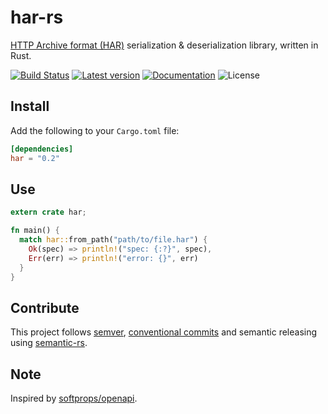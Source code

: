 har-rs
======
[HTTP Archive format (HAR)][har] serialization & deserialization library, written in Rust.

[![Build Status](https://travis-ci.org/mandrean/har-rs.svg?branch=master)](https://travis-ci.org/mandrean/har-rs)
[![Latest version](https://img.shields.io/crates/v/har.svg)](https://crates.io/crates/har)
[![Documentation](https://docs.rs/har/badge.svg)](https://docs.rs/har)
![License](https://img.shields.io/crates/l/har.svg)

Install
-------
Add the following to your `Cargo.toml` file:

```toml
[dependencies]
har = "0.2"
```

Use
---
```rust
extern crate har;

fn main() {
  match har::from_path("path/to/file.har") {
    Ok(spec) => println!("spec: {:?}", spec),
    Err(err) => println!("error: {}", err)
  }
}
```

Contribute
----------
This project follows [semver], [conventional commits] and semantic releasing using [semantic-rs].

Note
----
Inspired by [softprops/openapi](https://github.com/softprops/openapi).

[har]: https://en.wikipedia.org/wiki/.har
[semver]: https://semver.org/
[conventional commits]: https://www.conventionalcommits.org
[semantic-rs]: https://github.com/semantic-rs/semantic-rs
